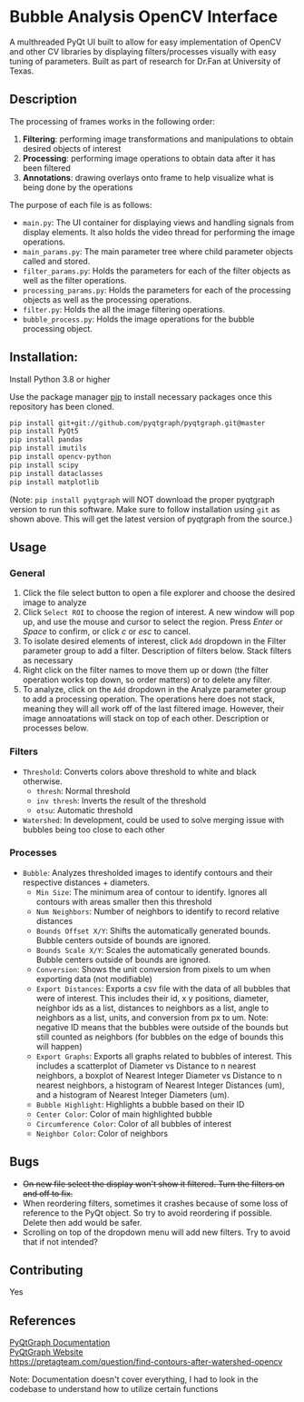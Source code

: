 # Bubble Analysis OpenCV Interface

A multhreaded PyQt UI built to allow for easy implementation of OpenCV and other CV libraries by displaying filters/processes visually with easy tuning of parameters. Built as part of research for Dr.Fan at University of Texas.

## Description

The processing of frames works in the following order:

1. **Filtering**: performing image transformations and manipulations to obtain desired objects of interest
2. **Processing**: performing image operations to obtain data after it has been filtered
3. **Annotations**: drawing overlays onto frame to help visualize what is being done by the operations

The purpose of each file is as follows:

- `main.py`: The UI container for displaying views and handling signals from display elements. It also holds the video thread for performing the image operations.
- `main_params.py`: The main parameter tree where child parameter objects called and stored.
- `filter_params.py`: Holds the parameters for each of the filter objects as well as the filter operations.
- `processing_params.py`: Holds the parameters for each of the processing objects as well as the processing operations.
- `filter.py`: Holds the all the image filtering operations. 
- `bubble_process.py`: Holds the image operations for the bubble processing object.

## Installation:

Install Python 3.8 or higher

Use the package manager [pip](https://pip.pypa.io/en/stable/) to install necessary packages once this repository has been cloned.

```bash
pip install git+git://github.com/pyqtgraph/pyqtgraph.git@master
pip install PyQt5
pip install pandas
pip install imutils
pip install opencv-python
pip install scipy
pip install dataclasses
pip install matplotlib
```

(Note: `pip install pyqtgraph` will NOT download the proper pyqtgraph version to run this software. Make sure to follow installation using `git` as shown above. This will get the latest version of pyqtgraph from the source.)

## Usage

### General
1. Click the file select button to open a file explorer and choose the desired image to analyze
2. Click `Select ROI` to choose the region of interest. A new window will pop up, and use the mouse and cursor to select the region. Press *Enter* or *Space* to confirm, or click *c* or *esc* to cancel. 
3. To isolate desired elements of interest, click `Add` dropdown in the Filter parameter group to add a filter. Description of filters below. Stack filters as necessary
4. Right click on the filter names to move them up or down (the filter operation works top down, so order matters) or to delete any filter.
5. To analyze, click on the `Add` dropdown in the Analyze parameter group to add a processing operation. The operations here does not stack, meaning they will all work off of the last filtered image. However, their image annoatations will stack on top of each other. Description or processes below. 

### Filters
- `Threshold`: Converts colors above threshold to white and black otherwise. 
    - `thresh`: Normal threshold
    - `inv thresh`: Inverts the result of the threshold
    - `otsu`: Automatic threshold
- `Watershed`: In development, could be used to solve merging issue with bubbles being too close to each other

### Processes
- `Bubble`: Analyzes thresholded images to identify contours and their respective distances + diameters.
    - `Min Size`: The minimum area of contour to identify. Ignores all contours with areas smaller then this threshold
    - `Num Neighbors`: Number of neighbors to identify to record relative distances
    - `Bounds Offset X/Y`: Shifts the automatically generated bounds. Bubble centers outside of bounds are ignored.
    - `Bounds Scale X/Y`: Scales the automatically generated bounds. Bubble centers outside of bounds are ignored.
    - `Conversion`: Shows the unit conversion from pixels to um when exporting data (not modifiable)
    - `Export Distances`: Exports a csv file with the data of all bubbles that were of interest. This includes their id, x y positions, diameter, neighbor ids as a list, distances to neighbors as a list, angle to neighbors as a list, units, and conversion from px to um. Note: negative ID means that the bubbles were outside of the bounds but still counted as neighbors (for bubbles on the edge of bounds this will happen)
    - `Export Graphs`: Exports all graphs related to bubbles of interest. This includes a scatterplot of Diameter vs Distance to n nearest neighbors, a boxplot of Nearest Integer Diameter vs Distance to n nearest neighbors, a histogram of Nearest Integer Distances (um), and a histogram of Nearest Integer Diameters (um). 
    - `Bubble Highlight`: Highlights a bubble based on their ID 
    - `Center Color`: Color of main highlighted bubble
    - `Circumference Color`: Color of all bubbles of interest
    - `Neighbor Color`: Color of neighbors




## Bugs
- ~~On new file select the display won't show it filtered. Turn the filters on and off to fix.~~
- When reordering filters, sometimes it crashes because of some loss of reference to the PyQt object. So try to avoid reordering if possible. Delete then add would be safer.
- Scrolling on top of the dropdown menu will add new filters. Try to avoid that if not intended?


## Contributing
Yes

## References

[PyQtGraph Documentation](https://pyqtgraph.readthedocs.io/en/latest/)  
[PyQtGraph Website](https://www.pyqtgraph.org/)  
https://pretagteam.com/question/find-contours-after-watershed-opencv

Note: Documentation doesn't cover everything, I had to look in the codebase to understand how to utilize certain functions
